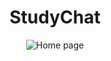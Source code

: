 <h1 align="center">
  StudyChat
</h1>
<p align="center">
  <img src="https://user-images.githubusercontent.com/33596154/142603058-38a0d5c9-bebd-45a7-b30f-5fe1ac85b0bd.png" alt="Home page"/>
</p>

